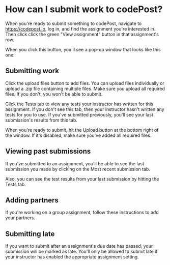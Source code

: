 # How can I submit work to codePost?

When you're ready to submit something to codePost, navigate to https://codepost.io, log in, and find the assignment you're interested in. Then click click the green "View assignment" button in that assignment's row.

When you click this button, you'll see a pop-up window that looks like this one:

## Submitting work
Click the upload files button to add files. You can upload files individually or upload a .zip  file containing multiple files. Make sure you upload all required files. If you don't, you won't be able to submit.

Click the Tests tab to view any tests your instructor has written for this assignment. If you don't see this tab, then your instructor hasn't written any tests for you to use. If you've submitted previously, you'll see your last submission's results from this tab.

When you're ready to submit, hit the Upload button at the bottom right of the window. If it's disabled, make sure you've added all required files.

## Viewing past submissions
If you've submitted to an assignment, you'll be able to see the last submission you made by clicking on the Most recent submission tab. 

Also, you can see the test results from your last submission by hitting the Tests tab.

## Adding partners
If you're working on a group assignment, follow these instructions to add your partners.

## Submitting late
If you want to submit after an assignment's due date has passed, your submission will be marked as late. You'll only be allowed to submit late if your instructor has enabled the appropriate assignment setting.
 
